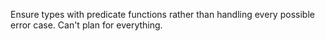 Ensure types with predicate functions rather than handling every possible error case. Can't plan for everything.
